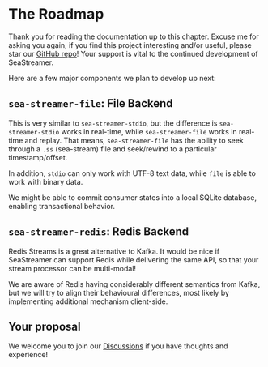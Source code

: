 # The Roadmap

Thank you for reading the documentation up to this chapter. Excuse me for asking you again, if you find this project interesting and/or useful, please star our [GitHub repo](https://github.com/SeaQL/sea-streamer)! Your support is vital to the continued development of SeaStreamer.

Here are a few major components we plan to develop up next:

## `sea-streamer-file`: File Backend

This is very similar to `sea-streamer-stdio`, but the difference is `sea-streamer-stdio` works in real-time, while `sea-streamer-file` works in real-time and replay. That means, `sea-streamer-file` has the ability to seek through a `.ss` (sea-stream) file and seek/rewind to a particular timestamp/offset.

In addition, `stdio` can only work with UTF-8 text data, while `file` is able to work with binary data.

We might be able to commit consumer states into a local SQLite database, enabling transactional behavior.

## `sea-streamer-redis`: Redis Backend

Redis Streams is a great alternative to Kafka. It would be nice if SeaStreamer can support Redis while delivering the same API, so that your stream processor can be multi-modal!

We are aware of Redis having considerably different semantics from Kafka, but we will try to align their behavioural differences, most likely by implementing additional mechanism client-side.

## Your proposal

We welcome you to join our [Discussions](https://github.com/SeaQL/sea-streamer/discussions) if you have thoughts and experience!
